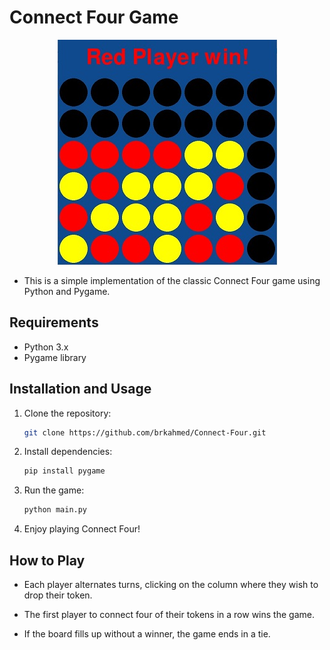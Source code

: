 # Connect Four Game

<p align=center><img src='./screenshot.jpg' alt='screenshot from the game'/></p>

- This is a simple implementation of the classic Connect Four game using Python and Pygame.

## Requirements

- Python 3.x
- Pygame library

## Installation and Usage

1. Clone the repository:
   ```bash
   git clone https://github.com/brkahmed/Connect-Four.git
   ```

2. Install dependencies:
    ```bash
    pip install pygame
    ```

3. Run the game:
    ```bash
    python main.py
    ```

4. Enjoy playing Connect Four!

## How to Play

- Each player alternates turns, clicking on the column where they wish to drop their token.

- The first player to connect four of their tokens in a row wins the game.

- If the board fills up without a winner, the game ends in a tie.
